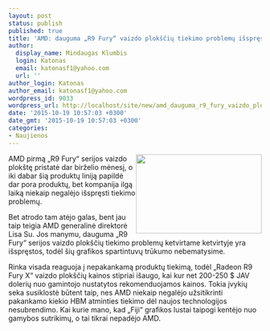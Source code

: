 ```yaml
---
layout: post
status: publish
published: true
title: 'AMD: dauguma „R9 Fury“ vaizdo plokščių tiekimo problemų išspręstos'
author:
  display_name: Mindaugas Klumbis
  login: Katonas
  email: katonasf1@yahoo.com
  url: ''
author_login: Katonas
author_email: katonasf1@yahoo.com
wordpress_id: 9033
wordpress_url: http://localhost/site/new/amd_dauguma_r9_fury_vaizdo_ploksciu_tiekimo_problemu_issprestos/
date: '2015-10-19 10:57:03 +0300'
date_gmt: '2015-10-19 10:57:03 +0300'
categories:
- Naujienos
---
```

<p>
	<a href="http://technews.lt/userfiles/Gigabyte-Radeon-R9-Fury-Fiji.jpg"><img alt="" src="http://technews.lt/userfiles/Gigabyte-Radeon-R9-Fury-Fiji.jpg" style="width: 250px; height: 157px; float: right;" /></a>AMD pirmą &bdquo;R9 Fury&ldquo; serijos vaizdo plok&scaron;tę pristatė dar birželio mėnesį, o iki dabar &scaron;ią produktų liniją papildė dar pora produktų, bet kompanija ilgą laiką niekaip negalėjo i&scaron;spręsti tiekimo problemų.</p>
<p>
	Bet atrodo tam atėjo galas, bent jau taip teigia AMD generalinė direktorė Lisa Su. Jos manymu, dauguma &bdquo;R9 Fury&ldquo; serijos vaizdo plok&scaron;čių tiekimo problemų ketvirtame ketvirtyje yra i&scaron;spręstos, todėl &scaron;ių grafikos spartintuvų trūkumo nebematysime.</p>
<p>
	Rinka visada reaguoja į nepakankamą produktų tiekimą, todėl &bdquo;Radeon R9 Fury X&ldquo; vaizdo plok&scaron;čių kainos stipriai i&scaron;augo, kai kur net 200-250 $ JAV dolerių nuo gamintojo nustatytos rekomenduojamos kainos. Tokia įvykių seka susiklostė būtent taip, nes AMD niekaip negalėjo užsitikrinti pakankamo kiekio HBM atminties tiekimo dėl naujos technologijos nesubrendimo. Kai kurie mano, kad &bdquo;Fiji&ldquo; grafikos lustai taipogi kentėjo nuo gamybos sutrikimų, o tai tikrai nepadėjo AMD.</p>
